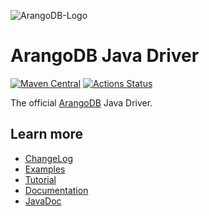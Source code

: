 ![ArangoDB-Logo](https://www.arangodb.com/docs/assets/arangodb_logo_2016_inverted.png)

# ArangoDB Java Driver

[![Maven Central](https://maven-badges.herokuapp.com/maven-central/com.arangodb/arangodb-java-driver/badge.svg)](https://maven-badges.herokuapp.com/maven-central/com.arangodb/arangodb-java-driver)
[![Actions Status](https://github.com/arangodb/arangodb-java-driver/workflows/Java%20CI/badge.svg)](https://github.com/arangodb/arangodb-java-driver/actions)

The official [ArangoDB](https://www.arangodb.com/) Java Driver.

## Learn more

- [ChangeLog](ChangeLog.md)
- [Examples](driver/src/test/java/com/arangodb/example)
- [Tutorial](https://www.arangodb.com/docs/stable/drivers/java-tutorial.html)
- [Documentation](https://www.arangodb.com/docs/stable/drivers/java.html)
- [JavaDoc](https://www.javadoc.io/doc/com.arangodb/arangodb-java-driver/latest/index.html)
